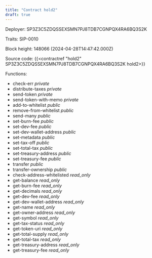 ```yaml
---
title: "Contract hold2"
draft: true
---
```

Deployer: SP3Z3C5ZDQSSEXSMN7PJ8TDB7CGNPQX4RA6BQ3S2K

Traits:
 SIP-0010



Block height: 148066 (2024-04-28T14:47:42.000Z)

Source code: {{<contractref "hold2" SP3Z3C5ZDQSSEXSMN7PJ8TDB7CGNPQX4RA6BQ3S2K hold2>}}

Functions:

* check-err _private_
* distribute-taxes _private_
* send-token _private_
* send-token-with-memo _private_
* add-to-whitelist _public_
* remove-from-whitelist _public_
* send-many _public_
* set-burn-fee _public_
* set-dev-fee _public_
* set-dev-wallet-address _public_
* set-metadata _public_
* set-tax-off _public_
* set-total-tax _public_
* set-treasury-address _public_
* set-treasury-fee _public_
* transfer _public_
* transfer-ownership _public_
* check-address-whitelisted _read_only_
* get-balance _read_only_
* get-burn-fee _read_only_
* get-decimals _read_only_
* get-dev-fee _read_only_
* get-dev-wallet-address _read_only_
* get-name _read_only_
* get-owner-address _read_only_
* get-symbol _read_only_
* get-tax-status _read_only_
* get-token-uri _read_only_
* get-total-supply _read_only_
* get-total-tax _read_only_
* get-treasury-address _read_only_
* get-treasury-fee _read_only_

